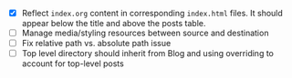 - [x] Reflect `index.org` content in corresponding `index.html`
  files. It should appear below the title and above the posts table.
- [ ] Manage media/styling resources between source and destination
- [ ] Fix relative path vs. absolute path issue
- [ ] Top level directory should inherit from Blog and using
  overriding to account for top-level posts
